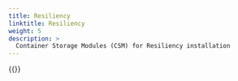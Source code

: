 ```yaml
---
title: Resiliency
linktitle: Resiliency 
weight: 5
description: >
  Container Storage Modules (CSM) for Resiliency installation
--- 
```


{{<include file="content/v2/getting-started/installation/operator/modules/resiliency.md" Var="powermax" labels="powermax">}}

